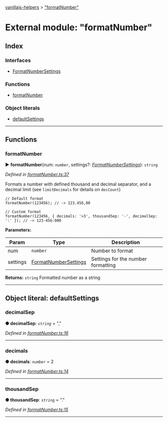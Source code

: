 [vanillajs-helpers](../README.md) > ["formatNumber"](../modules/_formatnumber_.md)



# External module: "formatNumber"

## Index

### Interfaces

* [FormatNumberSettings](../interfaces/_formatnumber_.formatnumbersettings.md)


### Functions

* [formatNumber](_formatnumber_.md#formatnumber)


### Object literals

* [defaultSettings](_formatnumber_.md#defaultsettings)



---
## Functions
<a id="formatnumber"></a>

###  formatNumber

► **formatNumber**(num: *`number`*, settings?: *[FormatNumberSettings](../interfaces/_formatnumber_.formatnumbersettings.md)*): `string`



*Defined in [formatNumber.ts:37](https://github.com/Tokimon/vanillajs-helpers/blob/d7b5019/formatNumber.ts#L37)*



Formats a number with defined thousand and decimal separator, and a decimal limit (see `limitDecimals` for details on `decCount`)

    // Default format
    formatNumber(123456); // -> 123.456,00
    
    // Custom format
    formatNumber(123456, { decimals: '>3', thousandSep: '-', decimalSep: ':' }); // -> 123-456:000


**Parameters:**

| Param | Type | Description |
| ------ | ------ | ------ |
| num | `number`   |  Number to format |
| settings | [FormatNumberSettings](../interfaces/_formatnumber_.formatnumbersettings.md)   |  Settings for the number formatting |





**Returns:** `string`
Formatted number as a string






___


<a id="defaultsettings"></a>

## Object literal: defaultSettings


<a id="defaultsettings.decimalsep"></a>

###  decimalSep

**●  decimalSep**:  *`string`*  = ","

*Defined in [formatNumber.ts:16](https://github.com/Tokimon/vanillajs-helpers/blob/d7b5019/formatNumber.ts#L16)*





___
<a id="defaultsettings.decimals"></a>

###  decimals

**●  decimals**:  *`number`*  = 2

*Defined in [formatNumber.ts:14](https://github.com/Tokimon/vanillajs-helpers/blob/d7b5019/formatNumber.ts#L14)*





___
<a id="defaultsettings.thousandsep"></a>

###  thousandSep

**●  thousandSep**:  *`string`*  = "."

*Defined in [formatNumber.ts:15](https://github.com/Tokimon/vanillajs-helpers/blob/d7b5019/formatNumber.ts#L15)*





___


